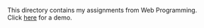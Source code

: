 This directory contains my assignments from Web Programming. 
<br>Click <a href="https://lucius.valdosta.edu/jawardell">here</a> for a demo.
